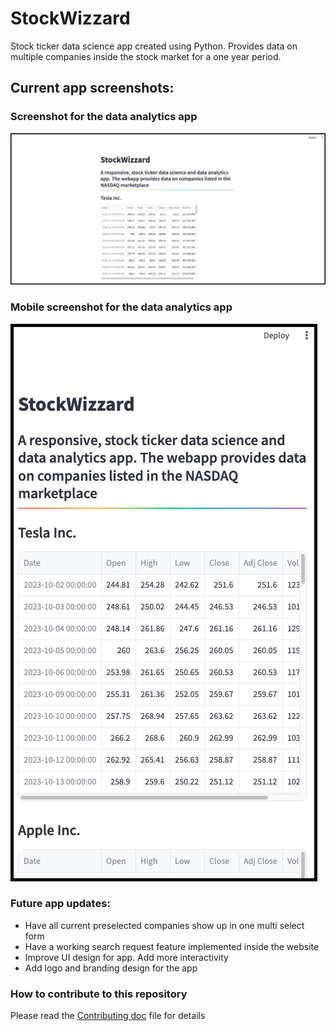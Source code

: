 # StockWizzard


Stock ticker data science app created using Python. Provides data on multiple companies inside the stock market for a one year period.

## Current app screenshots:

### Screenshot for the data analytics app

![Splashpage for StockWizzard, a data science stock ticker app](./img/StockWizzard_splashpage.png)

### Mobile screenshot for the data analytics app

![Mobile screenshot for Stockwizzard, a data science stock ticker app](./img/Mobile_StockWizzard_splashpage.png)

### Future app updates:

- Have all current preselected companies show up in one multi select form
- Have a working search request feature implemented inside the website
- Improve UI design for app. Add more interactivity
- Add logo and branding design for the app

### How to contribute to this repository

Please read the [Contributing doc](./docs/contributing_template.md) file for details
